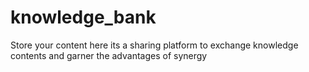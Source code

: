 # knowledge_bank
Store your content here
its a sharing platform to exchange knowledge contents and garner the advantages of synergy
